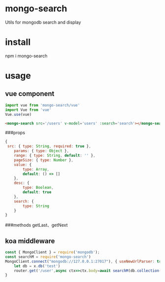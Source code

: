 # mongo-search
Utils for mongodb search and display

# install
npm i mongo-search

# usage

## vue component

```js
import vue from 'mongo-search/vue'
import Vue from 'vue'
Vue.use(vue)
```
```html
<mongo-search src='/users' v-model='users' :search='search'></mongo-search>
```
###props
```js
{
 src: { type: String, required: true },
    params: { type: Object },
    range: { type: String, default: '' },
    pageSize: { type: Number },
    value: {
        type: Array,
        default: () => []
    },
    desc: {
        type: Boolean,
        default: true
    },
    search: {
        type: String
    }
}
```
###methods
getLast、getNext

## koa middleware

```js
const { MongoClient } = require('mongodb');
const searchM = require('mongo-search')
MongoClient.connect("mongodb://127.0.0.1:27017"), { useNewUrlParser: true }).then(x => {
    let db = x.db('test')
    router.get('/user',async ctx=>ctx.body=await searchM(db.collection('user')))
}
```